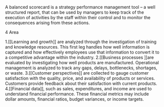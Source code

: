 A balanced scorecard is a strategy performance management tool – a well structured report, that can be used by managers to keep track of the execution of activities by the staff within their control and to monitor the consequences arising from these actions.

4 Area

1.[[Learning and growth]] are analyzed through the investigation of training and knowledge resources. This first leg handles how well information is captured and how effectively employees use that information to convert it to a competitive advantage within the industry.
2.[[Business processes ]]are evaluated by investigating how well products are manufactured. Operational management is analyzed to track any gaps, delays, bottlenecks, shortages, or waste.
3.[[Customer perspectives]] are collected to gauge customer satisfaction with the quality, price, and availability of products or services. Customers provide feedback about their satisfaction with current products.
4.[[Financial data]], such as sales, expenditures, and income are used to understand financial performance. These financial metrics may include dollar amounts, financial ratios, budget variances, or income targets.